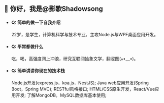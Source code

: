 ## 👋 你好，我是@影歌Shadowsong

- #### Q: 简单的做一下自我介绍
  22岁，是学生，计算机科学与技术专业，主攻Node.js与WPF桌面应用开发。

- #### Q: 平常都做什么
  吃，喝，高强度网上冲浪，研究互联网抽象文学，翻涩图(๑•﹏•)。

- #### Q: 简单讲讲你现在的技术栈
  Node.js开发(express.js，koa.js，NestJS); Java web应用开发(Spring Boot，Spring MVC); RESTful风格接口; HTML/CSS原生开发，React/Vue应用开发; 了解MongoDB，MySQL数据库基本使用; 
